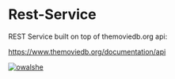 # Rest-Service

REST Service built on top of themoviedb.org api:

https://www.themoviedb.org/documentation/api

[![owalshe](https://circleci.com/gh/owalshe/Rest-Service.svg?style=svg)](https://app.circleci.com/pipelines/github/owalshe)
